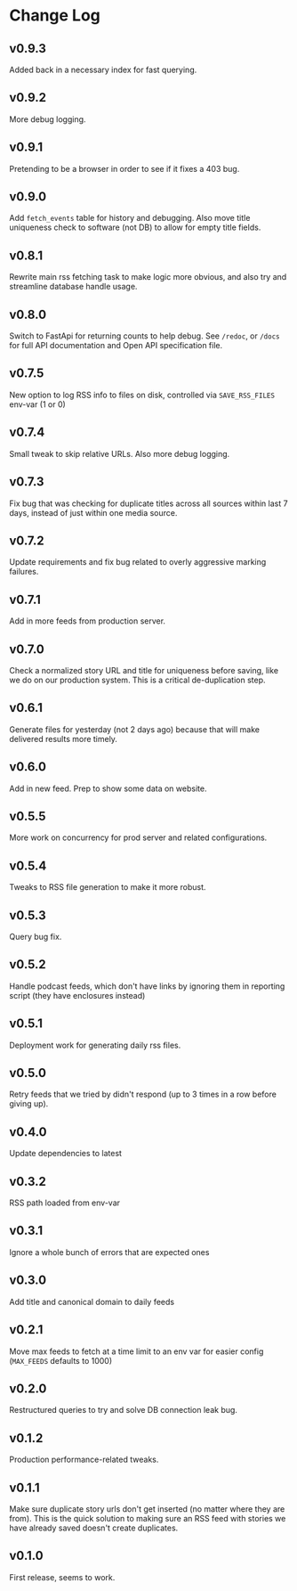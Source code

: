 Change Log
==========

## v0.9.3

Added back in a necessary index for fast querying.

## v0.9.2

More debug logging.

## v0.9.1

Pretending to be a browser in order to see if it fixes a 403 bug.

## v0.9.0

Add `fetch_events` table for history and debugging. Also move title uniqueness check to software (not DB) to allow for
empty title fields.

## v0.8.1

Rewrite main rss fetching task to make logic more obvious, and also try and streamline database handle usage.

## v0.8.0

Switch to FastApi for returning counts to help debug. See `/redoc`, or `/docs` for full API documentation and Open API 
specification file.

## v0.7.5

New option to log RSS info to files on disk, controlled via `SAVE_RSS_FILES` env-var (1 or 0)

## v0.7.4

Small tweak to skip relative URLs. Also more debug logging.

## v0.7.3

Fix bug that was checking for duplicate titles across all sources within last 7 days, instead of just within one
media source.

## v0.7.2

Update requirements and fix bug related to overly aggressive marking failures.

## v0.7.1

Add in more feeds from production server.

## v0.7.0

Check a normalized story URL and title for uniqueness before saving, like we do on our production system. This is a 
critical de-duplication step.

## v0.6.1

Generate files for yesterday (not 2 days ago) because that will make delivered results more timely. 

## v0.6.0

Add in new feed. Prep to show some data on website. 

## v0.5.5

More work on concurrency for prod server and related configurations. 

## v0.5.4

Tweaks to RSS file generation to make it more robust.

## v0.5.3

Query bug fix.

## v0.5.2

Handle podcast feeds, which don't have links by ignoring them in reporting script (they have enclosures instead)

## v0.5.1

Deployment work for generating daily rss files.

## v0.5.0

Retry feeds that we tried by didn't respond (up to 3 times in a row before giving up).

## v0.4.0

Update dependencies to latest

## v0.3.2

RSS path loaded from env-var

## v0.3.1

Ignore a whole bunch of errors that are expected ones

## v0.3.0

Add title and canonical domain to daily feeds 

## v0.2.1

Move max feeds to fetch at a time limit to an env var for easier config (`MAX_FEEDS` defaults to 1000)

## v0.2.0

Restructured queries to try and solve DB connection leak bug. 

## v0.1.2

Production performance-related tweaks.

## v0.1.1

Make sure duplicate story urls don't get inserted (no matter where they are from). This is the quick solution to making
sure an RSS feed with stories we have already saved doesn't create duplicates.

## v0.1.0

First release, seems to work.
